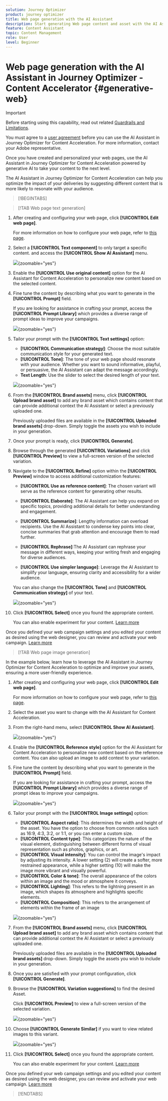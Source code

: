 ```yaml
---
solution: Journey Optimizer
product: journey optimizer
title: Web page generation with the AI Assistant
description: Start generating Web page content and asset with the AI Assistant in Journey Optimizer for Content Acceleration.
feature: Content Assistant
topic: Content Management
role: User
level: Beginner
---
```

# Web page generation with the AI Assistant in Journey Optimizer - Content Accelerator {#generative-web}

>[!IMPORTANT]
>
>Before starting using this capability, read out related [Guardrails and Limitations](gs-generative.md#generative-guardrails).
></br>
>
>You must agree to a [user agreement](https://www.adobe.com/legal/licenses-terms/adobe-dx-gen-ai-user-guidelines.html) before you can use the AI Assistant in Journey Optimizer for Content Acceleration. For more information, contact your Adobe representative.

Once you have created and personalized your web pages, use the AI Assistant in Journey Optimizer for Content Acceleration powered by generative AI to take your content to the next level.

The AI Assistant in Journey Optimizer for Content Acceleration can help you optimize the impact of your deliveries by suggesting different content that is more likely to resonate with your audience.

>[!BEGINTABS]

>[!TAB Web page text generation]

1. After creating and configuring your web page, click **[!UICONTROL Edit web page]**.

    For more information on how to configure your web page, refer to [this page](../web/create-web.md).

1. Select a **[!UICONTROL Text component]** to only target a specific content. and access the **[!UICONTROL Show AI Assistant]** menu.

    ![](assets/web-gen-full-1.png){zoomable="yes"}

1. Enable the **[!UICONTROL Use original content]** option for the AI Assistant for Content Acceleration to personalize new content based on the selected content.

1. Fine tune the content by describing what you want to generate in the **[!UICONTROL Prompt]** field. 

    If you are looking for assistance in crafting your prompt, access the **[!UICONTROL Prompt Library]** which provides a diverse range of prompt ideas to improve your campaigns.

    ![](assets/web-gen-full-2.png){zoomable="yes"}

1. Tailor your prompt with the **[!UICONTROL Text settings]** option:

    * **[!UICONTROL Communication strategy]**: Choose the most suitable communication style for your generated text.
    * **[!UICONTROL Tone]**: The tone of your web page should resonate with your audience. Whether you want to sound informative, playful, or persuasive, the AI Assistant can adapt the message accordingly.
    * **Text Length**: Use the slider to select the desired length of your text.

    ![](assets/web-gen-full-3.png){zoomable="yes"}
    
1. From the **[!UICONTROL Brand assets]** menu, click **[!UICONTROL Upload brand asset]** to add any brand asset which contains content that can provide additional context the AI Assistant or select a previously uploaded one.

    Previously uploaded files are available in the **[!UICONTROL Uploaded brand assets]** drop-down. Simply toggle the assets you wish to include in your generation.

1. Once your prompt is ready, click **[!UICONTROL Generate]**.

1. Browse through the generated **[!UICONTROL Variations]** and click **[!UICONTROL Preview]** to view a full-screen version of the selected variation.

1. Navigate to the **[!UICONTROL Refine]** option within the **[!UICONTROL Preview]** window to access additional customization features:

    * **[!UICONTROL Use as reference content]**: The chosen variant will serve as the reference content for generating other results.

    * **[!UICONTROL Elaborate]**: The AI Assistant can help you expand on specific topics, providing additional details for better understanding and engagement.

    * **[!UICONTROL Summarize]**: Lengthy information can overload recipients. Use the AI Assistant to condense key points into clear, concise summaries that grab attention and encourage them to read further.

    * **[!UICONTROL Rephrase]**:The AI Assistant can rephrase your message in different ways, keeping your writing fresh and engaging for diverse audiences.

    * **[!UICONTROL Use simpler language]**: Leverage the AI Assistant to simplify your language, ensuring clarity and accessibility for a wider audience.

    You can also change the **[!UICONTROL Tone]** and **[!UICONTROL Communication strategy]** of your text.

    ![](assets/web-gen-full-4.png){zoomable="yes"}

1. Click **[!UICONTROL Select]** once you found the appropriate content.

    You can also enable experiment for your content. [Learn more](generative-experimentation.md)

Once you defined your web campaign settings and you edited your content as desired using the web designer, you can review and activate your web campaign. [Learn more](../web/create-web.md#activate-web-campaign)

>[!TAB Web page image generation]

In the example below, learn how to leverage the AI Assistant in Journey Optimizer for Content Acceleration to optimize and improve your assets, ensuring a more user-friendly experience. 

1. After creating and configuring your web page, click **[!UICONTROL Edit web page]**.

    For more information on how to configure your web page, refer to [this page](../web/create-web.md).

1. Select the asset you want to change with the AI Assistant for Content Acceleration.

1. From the right-hand menu, select **[!UICONTROL Show AI Assistant]**.

    ![](assets/web-gen-img-1.png){zoomable="yes"}

1. Enable the **[!UICONTROL Reference style]** option for the AI Assistant for Content Acceleration to personalize new content based on the reference content. You can also upload an image to add context to your variation.

1. Fine tune the content by describing what you want to generate in the **[!UICONTROL Prompt]** field. 

    If you are looking for assistance in crafting your prompt, access the **[!UICONTROL Prompt Library]** which provides a diverse range of prompt ideas to improve your campaigns.

    ![](assets/web-gen-img-2.png){zoomable="yes"}

1. Tailor your prompt with the **[!UICONTROL Image settings]** option:

    * **[!UICONTROL Aspect ratio]**: This determines the width and height of the asset. You have the option to choose from common ratios such as 16:9, 4:3, 3:2, or 1:1, or you can enter a custom size.
    * **[!UICONTROL Content type]**: This categorizes the nature of the visual element, distinguishing between different forms of visual representation such as photos, graphics, or art.
    * **[!UICONTROL Visual intensity]**: You can control the image's impact by adjusting its intensity. A lower setting (2) will create a softer, more restrained appearance, while a higher setting (10) will make the image more vibrant and visually powerful.
    * **[!UICONTROL Color & tone]**: The overall appearance of the colors within an image and the mood or atmosphere it conveys.
    * **[!UICONTROL Lighting]**: This refers to the lightning present in an image, which shapes its atmosphere and highlights specific elements.
    * **[!UICONTROL Composition]**: This refers to the arrangement of elements within the frame of an image

    ![](assets/web-gen-img-3.png){zoomable="yes"}

1. From the **[!UICONTROL Brand assets]** menu, click **[!UICONTROL Upload brand asset]** to add any brand asset which contains content that can provide additional context the AI Assistant or select a previously uploaded one.

    Previously uploaded files are available in the **[!UICONTROL Uploaded brand assets]** drop-down. Simply toggle the assets you wish to include in your generation.

1. Once you are satisfied with your prompt configuration, click **[!UICONTROL Generate]**.

1. Browse the **[!UICONTROL Variation suggestions]** to find the desired Asset.

    Click **[!UICONTROL Preview]** to view a full-screen version of the selected variation.

    ![](assets/web-gen-img-4.png){zoomable="yes"}

1. Choose **[!UICONTROL Generate Similar]** if you want to view related images to this variant.

    ![](assets/web-gen-img-5.png){zoomable="yes"}

1. Click **[!UICONTROL Select]** once you found the appropriate content.

    You can also enable experiment for your content. [Learn more](generative-experimentation.md)

Once you defined your web campaign settings and you edited your content as desired using the web designer, you can review and activate your web campaign. [Learn more](../web/create-web.md#activate-web-campaign)

>[!ENDTABS]

